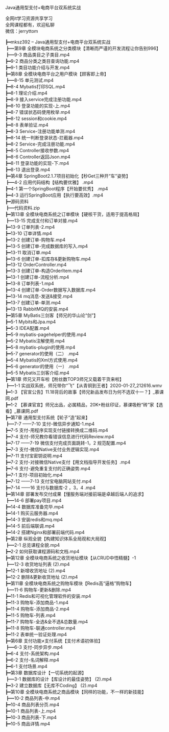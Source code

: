 Java通用型支付+电商平台双系统实战

全网it学习资源共享学习<br>全网课程都有，欢迎私聊<br>微信：jerryttom<br>

┣━mksz392 – Java通用型支付+电商平台双系统实战<br> ┣━第9章 全模块电商系统之分类模块【清晰而严谨的开发流程让你告别996】<br> ┣━9-3 商品类目之子类目.mp4<br> ┣━9-2 商品分类之类目查询功能.mp4<br> ┣━9-1 类目功能介绍与开发.mp4<br> ┣━第8章 全模块电商平台之用户模块【顾客即上帝】<br> ┣━8-15 单元测试.mp4<br> ┣━8-4 Mybatis打印SQL.mp4<br> ┣━8-1 理论介绍.mp4<br> ┣━8-9 接入service完成注册功能.mp4<br> ┣━8-10 登录功能的实现-上.mp4<br> ┣━8-7 错误状态码使用枚举.mp4<br> ┣━8-12 session和cookie.mp4<br> ┣━8-8 表单验证.mp4<br> ┣━8-3 Service-注册功能单测.mp4<br> ┣━8-14 统一判断登录状态-拦截器.mp4<br> ┣━8-2 Service-完成注册功能.mp4<br> ┣━8-5 Controller接收参数.mp4<br> ┣━8-6 Controller返回Json.mp4<br> ┣━8-11 登录功能的实现-下.mp4<br> ┣━8-13 退出登录.mp4<br> ┣━第4章 SpringBoot2.1.7项目初始化【秒Get三种开“车”姿势】<br> ┣━4-2 应用代码结构【结构要优雅】 .mp4<br> ┣━4-1 第一个SpringBoot程序【开始要优秀】 .mp4<br> ┣━4-3 运行SpringBoot应用【执行要高效】.mp4<br> ┣━源码资料<br> ┣━代码资料.zip<br> ┣━第13章 全模块电商系统之订单模块【硬核干货，适用于提高格局】<br> ┣━13-15 完成支付和订单对接.mp4<br> ┣━13-9 订单列表-2.mp4<br> ┣━13-10 订单详情.mp4<br> ┣━13-2 创建订单-购物车.mp4<br> ┣━13-5 创建订单-完成数据库的写入.mp4<br> ┣━13-11 取消订单.mp4<br> ┣━13-6 创建订单-扣库存&amp;更新购物车.mp4<br> ┣━13-12 OrderController.mp4<br> ┣━13-3 创建订单-构造OrderItem.mp4<br> ┣━13-1 创建订单-流程分析.mp4<br> ┣━13-8 订单列表-1.mp4<br> ┣━13-4 创建订单-Order数据写入数据库.mp4<br> ┣━13-14 mq消息-发送&amp;接受.mp4<br> ┣━13-7 创建订单-单测.mp4<br> ┣━13-13 RabbitMQ的安装.mp4<br> ┣━第5章 MyBatis三剑客【师兄的华山论“剑”】<br> ┣━5-1 Mybits和Jpa.mp4<br> ┣━5-3 IDEA配置.mp4<br> ┣━5-9 mybatis-pagehelper的使用.mp4<br> ┣━5-2 Mybatis注解使用.mp4<br> ┣━5-8 mybatis-plugin的使用.mp4<br> ┣━5-7 generator的使用（二） .mp4<br> ┣━5-4 Mybatis的Xml方式使用.mp4<br> ┣━5-6 generator的使用（一） .mp4<br> ┣━5-5 Mybatis三剑客介绍.mp4<br> ┣━第1章 师兄又开车啦【粉丝数TOP3师兄又载着干货来啦】<br> ┣━1-1 实战双系统，师兄带你“飞”【从青铜到王者】2020-01-27_212616.wmv<br> ┣━1-3 【官宣公告】11.18背后的故事【师兄新品发布日为何不选双十一？】_慕课网.pdf<br> ┣━1-2 【慕课官宣】师兄出品，必属精品，20K+粉丝印证，慕课吸粉“砖”家【选看】_慕课网.pdf<br> ┣━第7章 通用型支付系统【轮子“造”起来】<br> ┣━7-7 ——7-10 支付-微信异步通知-1.mp4<br> ┣━7-5 支付-用程序实现支付链接转换成二维码.mp4<br> ┣━7-4 支付-师兄教你看错误信息进行代码Review.mp4<br> ┣━7-17 ——7-19 微信支付完成页面跳转-1，2 规范配置.mp4<br> ┣━7-3 支付-微信Native支付业务逻辑实现.mp4<br> ┣━7-11 支付宝密钥说明.mp4<br> ┣━7-2 支付-对接微信Native支付【用文档指导开发任务】.mp4<br> ┣━7-6 支付-避免重复支付的正确姿势.mp4<br> ┣━7-1 支付-项目初始化.mp4<br> ┣━7-12 ——7-13 支付宝电脑网站支付.mp4<br> ┣━7-14 ——16 支付与数据库-2 ，3，4 .mp4<br> ┣━第14章 部署发布交付成果【懂服务端对接前端是卓越后端人的追求】<br> ┣━14-6 部署pay项目.mp4<br> ┣━14-4 数据库准备完毕.mp4<br> ┣━14-1 购买云服务器.mp4<br> ┣━14-3 安装redis和mq.mp4<br> ┣━14-5 前后端联调.mp4<br> ┣━14-2 搭建Nginx和部署前端代码.mp4<br> ┣━第2章 纵观全貌【构建知识体系全局观和大局观】<br> ┣━2-1 总览课程全貌.mp4<br> ┣━2-2 如何获取课程源码和文档.mp4<br> ┣━第12章 全模块电商系统之收货地址模块【从CRUD中悟精髓】-1<br> ┣━12-3 收货地址列表 (2).mp4<br> ┣━12-1 新增收货地址 (2).mp4<br> ┣━12-2 删除&amp;更新收货地址 (2).mp4<br> ┣━第11章 全模块电商系统之购物车模块【Redis高“逼格”购物车】<br> ┣━11-6 购物车-更新&amp;删除.mp4<br> ┣━11-1 Redis和可视化管理软件的安装.mp4<br> ┣━11-3 购物车-添加商品-1.mp4<br> ┣━11-4 购物车-添加商品-2.mp4<br> ┣━11-5 购物车-列表.mp4<br> ┣━11-7 购物车-全选&amp;全不选&amp;总数量.mp4<br> ┣━11-8 购物车-联通controller.mp4<br> ┣━11-2 表单统一验证处理.mp4<br> ┣━第6章 支付功能≠支付系统【支付术语初体验】<br> ┣━6-3 支付-同步异步.mp4<br> ┣━6-4 支付-系统架构.mp4<br> ┣━6-2 支付-名词解释.mp4<br> ┣━6-1 支付场景.mp4<br> ┣━第3章 数据库设计【一切系统的起源】<br> ┣━3-1 数据库的设计【库设计的最佳姿势】 (2).mp4<br> ┣━3-2 建立数据库【无库不Coding】 (2).mp4<br> ┣━第10章 全模块电商系统之商品模块【同样的功能，不一样的新技能】<br> ┣━10-2 商品列表-中.mp4<br> ┣━10-4 商品列表分页.mp4<br> ┣━10-1 商品列表-上.mp4<br> ┣━10-3 商品列表-下.mp4<br> ┣━10-5 商品详情.mp4
